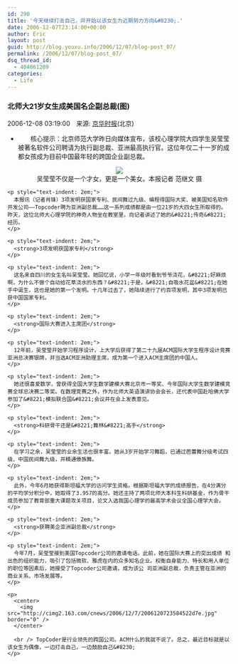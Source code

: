 ```yaml
---
id: 290
title: '今天继续打击自己，并开始以该女生为近期努力方向&#8230;.'
date: 2006-12-07T23:14:00+00:00
author: Eric
layout: post
guid: http://blog.youxu.info/2006/12/07/blog-post_07/
permalink: /2006/12/07/blog-post_07/
dsq_thread_id:
  - 404061209
categories:
  - Life
---
```

<div class="arcTitle">
  <h3>
    北师大21岁女生成美国名企副总裁(图)
  </h3>
  
  <div class="text">
    2006-12-08 03:19:00　来源: <a href="http://www.bjt.net.cn/" target="_blank">京华时报</a>(北京) 　
  </div>
</div>

<div class="endSummary">
  <ul>
    <li>
      　　核心提示：北京师范大学昨日向媒体宣布，该校心理学院大四学生吴莹莹被著名软件公司聘请为执行副总裁、亚洲最高执行官。这位年仅二十一岁的成都女孩成为目前中国最年轻的跨国企业副总裁。
    </li>
  </ul>
</div>

<p style="text-indent: 2em;">
  <p>
    <center>
      <img src="http://cimg2.163.com/catchpic/C/C1/C13405C9F7C82930C3104E831D2ED529.jpg" border="0" /><br /> 吴莹莹不仅是一个才女，更是一个美女。本报记者 范继文 摄
    </center>
    
    <p style="text-indent: 2em;">
      本报讯（记者肖锋）3项发明获国家专利、民间舞过九级、编程得国际大奖、被美国知名软件开发公司——Topcoder聘为亚洲副总裁……这一系列成绩都是由一位21岁的大四女生所取得的。昨天，这位北师大心理学院的神奇人物坐在教室里，向记者讲述了她的&#8221;传奇&#8221;经历。
    </p>
    
    <p style="text-indent: 2em;">
      <strong>3项发明获国家专利</strong>
    </p>
    
    <p style="text-indent: 2em;">
      这名来自四川的女生名叫吴莹莹。她回忆说，小学一年级时看到爷爷浇花，&#8221;好麻烦啊，为什么不做个自动给花草浇水的东西？&#8221;于是，&#8221;自吸水花盆&#8221;在她手中诞生，这也是她的第一个发明。十几年过去了，她陆续进行了约百项发明，其中3项发明已获中国国家专利。
    </p>
    
    <p style="text-indent: 2em;">
      <strong>国际大赛进入主席团</strong>
    </p>
    
    <p style="text-indent: 2em;">
      12年前，吴莹莹开始学习程序设计，上大学后获得了第二十九届ACM国际大学生程序设计竞赛亚洲总决赛银牌，并当选ACM亚洲助理主席，成为第一个进入ACM主席团的中国人。
    </p>
    
    <p style="text-indent: 2em;">
      她还很喜爱数学，曾获得全国大学生数学建模大赛北京市一等奖、今年国际大学生数学建模竞赛全球总决赛二等奖。在数理竞赛之外，作为北师大英语演讲协会会长，还代表中国赴哈佛大学参加了&#8221;模拟联合国&#8221;会议并在会上发表意见。
    </p>
    
    <p style="text-indent: 2em;">
      <strong>科研骨干还是&#8221;舞林&#8221;高手</strong>
    </p>
    
    <p style="text-indent: 2em;">
      在学习之余，吴莹莹的业余生活也很丰富。她从3岁开始学习舞蹈，已通过芭蕾舞分级考试四级、中国民间舞九级，并精通傣族舞。
    </p>
    
    <p style="text-indent: 2em;">
      此外，今年6月她获得斯坦福大学的访问学生资格。根据斯坦福大学的成绩报告，在4分满分的平均学分积分中，她取得了3.957的高分。她还主持了两项北师大本科生科研基金，作为骨干成员参加了教育部重大课题攻关项目，论文入选我国心理学的最高学术会议全国心理学大会。
    </p>
    
    <p style="text-indent: 2em;">
      <strong>获聘美企亚洲副总裁</strong>
    </p>
    
    <p style="text-indent: 2em;">
      今年7月，吴莹莹接到美国Topcoder公司的邀请电话。此前，她在国际大赛上的突出成绩 和出色的组织能力，吸引了包括微软、雅虎在内的众多知名企业。权衡自身能力、特长和用人单位的职位等因素后，她接受了Topcoder公司邀请，成为该公 司亚洲副总裁，负责主管在亚洲的商业关系、市场发展等。
    </p>
    
    <p>
      <center>
        <img src="http://cimg2.163.com/cnews/2006/12/7/2006120723584522d7e.jpg" border="0" />
      </center>
      
      <br /> TopCoder是行业领先的跨国公司。ACM什么的我就不说了。总之，最近目标就是以该女生为偶像，一边打击自己，一边鼓励自己&#8230;
    </p>